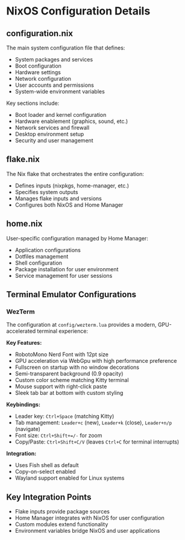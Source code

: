 # NixOS Configuration Details

## configuration.nix

The main system configuration file that defines:

- System packages and services
- Boot configuration
- Hardware settings
- Network configuration
- User accounts and permissions
- System-wide environment variables

Key sections include:
- Boot loader and kernel configuration
- Hardware enablement (graphics, sound, etc.)
- Network services and firewall
- Desktop environment setup
- Security and user management

## flake.nix

The Nix flake that orchestrates the entire configuration:

- Defines inputs (nixpkgs, home-manager, etc.)
- Specifies system outputs
- Manages flake inputs and versions
- Configures both NixOS and Home Manager

## home.nix

User-specific configuration managed by Home Manager:

- Application configurations
- Dotfiles management
- Shell configuration
- Package installation for user environment
- Service management for user sessions

## Terminal Emulator Configurations

### WezTerm

The configuration at `config/wezterm.lua` provides a modern, GPU-accelerated terminal experience:

**Key Features:**
- RobotoMono Nerd Font with 12pt size
- GPU acceleration via WebGpu with high performance preference
- Fullscreen on startup with no window decorations
- Semi-transparent background (0.9 opacity)
- Custom color scheme matching Kitty terminal
- Mouse support with right-click paste
- Sleek tab bar at bottom with custom styling

**Keybindings:**
- Leader key: `Ctrl+Space` (matching Kitty)
- Tab management: `Leader+c` (new), `Leader+k` (close), `Leader+n/p` (navigate)
- Font size: `Ctrl+Shift+=/-` for zoom
- Copy/Paste: `Ctrl+Shift+C/V` (leaves `Ctrl+C` for terminal interrupts)

**Integration:**
- Uses Fish shell as default
- Copy-on-select enabled
- Wayland support enabled for Linux systems

## Key Integration Points

- Flake inputs provide package sources
- Home Manager integrates with NixOS for user configuration
- Custom modules extend functionality
- Environment variables bridge NixOS and user applications
